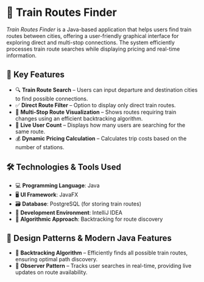 # 🚆 Train Routes Finder

*Train Routes Finder* is a Java-based application that helps users find train routes between cities, offering a user-friendly graphical interface for exploring direct and multi-stop connections. The system efficiently processes train route searches while displaying pricing and real-time information.



## 🌟 Key Features
-  🔍 **Train Route Search** – Users can input departure and destination cities to find possible connections.
-  ✅ **Direct Route Filter** – Option to display only direct train routes.
-  📍 **Multi-Stop Route Visualization** – Shows routes requiring train changes using an efficient backtracking algorithm.
-  👥 **Live User Count** – Displays how many users are searching for the same route.
-  💰 **Dynamic Pricing Calculation** – Calculates trip costs based on the number of stations.

## 🛠️ Technologies & Tools Used
-  💻 **Programming Language**: Java
-  🖥️ **UI Framework**: JavaFX
-  🗃️ **Database**: PostgreSQL (for storing train routes)
-  🔌 **Development Environment**: IntelliJ IDEA
-  🔄 **Algorithmic Approach**: Backtracking for route discovery

## 📌 Design Patterns & Modern Java Features
-  🧩 **Backtracking Algorithm** – Efficiently finds all possible train routes, ensuring optimal path discovery.
-  🔄 **Observer Pattern** – Tracks user searches in real-time, providing live updates on route availability.


